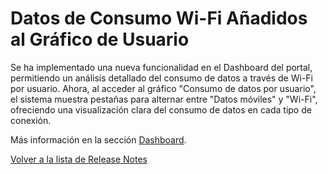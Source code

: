 # Datos de Consumo Wi-Fi Añadidos al Gráfico de Usuario

Se ha implementado una nueva funcionalidad en el Dashboard del portal, permitiendo un análisis detallado del consumo de datos a través de Wi-Fi por usuario. Ahora, al acceder al gráfico "Consumo de datos por usuario", el sistema muestra pestañas para alternar entre "Datos móviles" y "Wi-Fi", ofreciendo una visualización clara del consumo de datos en cada tipo de conexión.

Más información en la sección [Dashboard](broken-reference).

[Volver a la lista de Release Notes](./)
